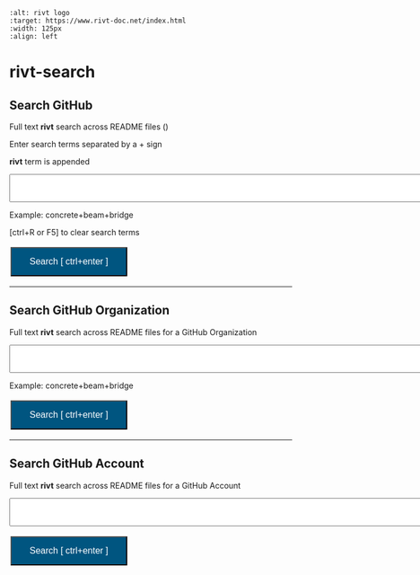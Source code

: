 
```{image} _static/img/search01.png
:alt: rivt logo
:target: https://www.rivt-doc.net/index.html
:width: 125px
:align: left
```

# **rivt-search**

<head>
<style>
.button {
  background-color: #005580; 
  border: 2 px solid black;
  color: white;
  padding: 15px 32px;
  text-align: center;
  text-decoration: none;
  display: inline-block;
  font-size: 16px;
  margin: 4px 2px;
  cursor: pointer;
}
</style>

<script> function searchRivt(){var strng1 = document.getElementById("terms");var strng2 = document.getElementById("terms").value;URL = `https://github.com/search?q=rivt+${strng2}+in%3Areadme`;window.open(URL,'_self')};document.addEventListener("keydown", function(e) {if ((e.keyCode == 10 || e.keyCode == 13) && e.ctrlKey){document.getElementById("searchBtn").click();}});</script>

<script> function searchOrg(){var strng1 = document.getElementById("terms");var strng2 = document.getElementById("terms").value;URL = `https://github.com/search?q=rivt+${strng2}+in%3Areadme`;window.open(URL,'_self')};document.addEventListener("keydown", function(e) {if ((e.keyCode == 10 || e.keyCode == 13) && e.ctrlKey){document.getElementById("searchBtn").click();}});</script>

</head>

## Search GitHub 

Full text **rivt** search across README files ()

Enter search terms separated by a + sign

**rivt** term is appended

<input type="text" id="terms" name="terms" size=80 style="height:50px;font-size:14pt; font-weight: bold"><br>

Example: concrete+beam+bridge

[ctrl+R or F5] to clear search terms

<button class="button" id="searchBtn" onclick="searchRivt()">Search [ ctrl+enter ]</button>

<hr>

## Search GitHub Organization

Full text **rivt** search across README files for a GitHub Organization

<input type="text" id="terms" name="terms" size=80 style="height:50px;font-size:14pt; font-weight: bold"><br>

Example: concrete+beam+bridge

<button class="button" id="searchBtn" onclick="searchOrg()">Search [ ctrl+enter ]</button>

<hr>

## Search GitHub Account

Full text **rivt** search across README files for a GitHub Account

<input type="text" id="terms" name="terms" size=80 style="height:50px;font-size:14pt; font-weight: bold"><br>

<button class="button" id="searchBtn" onclick="searchRivt()">Search [ ctrl+enter ]</button>
